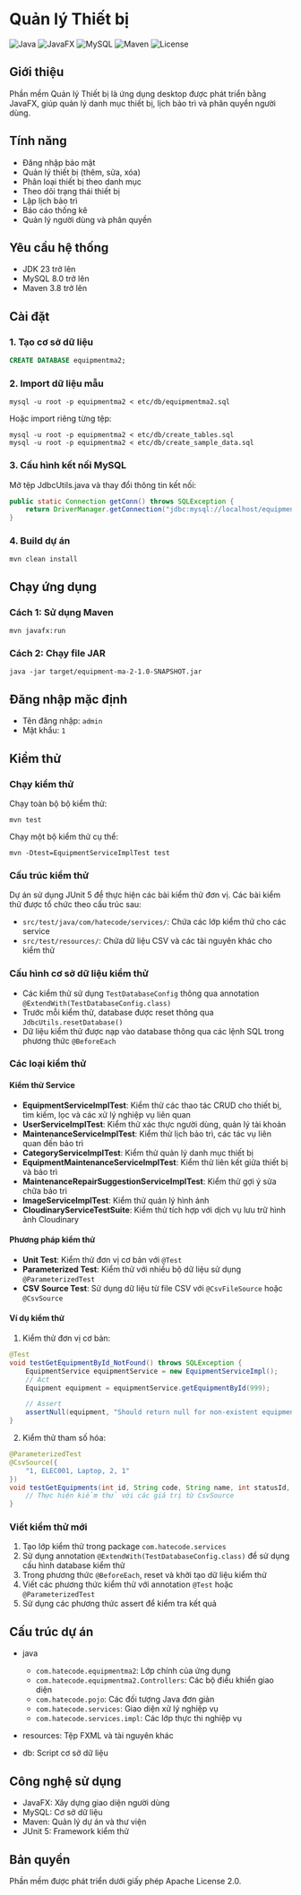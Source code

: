 # Quản lý Thiết bị

![Java](https://img.shields.io/badge/Java-17-blue)
![JavaFX](https://img.shields.io/badge/JavaFX-17-blue)
![MySQL](https://img.shields.io/badge/MySQL-8.0-blue)
![Maven](https://img.shields.io/badge/Maven-3.8-blue)
![License](https://img.shields.io/badge/License-Apache%202.0-blue)

## Giới thiệu
Phần mềm Quản lý Thiết bị là ứng dụng desktop được phát triển bằng JavaFX, giúp quản lý danh mục thiết bị, lịch bảo trì và phân quyền người dùng.

## Tính năng
- Đăng nhập bảo mật
- Quản lý thiết bị (thêm, sửa, xóa)
- Phân loại thiết bị theo danh mục
- Theo dõi trạng thái thiết bị
- Lập lịch bảo trì
- Báo cáo thống kê
- Quản lý người dùng và phân quyền

## Yêu cầu hệ thống
- JDK 23 trở lên
- MySQL 8.0 trở lên
- Maven 3.8 trở lên

## Cài đặt

### 1. Tạo cơ sở dữ liệu
```sql
CREATE DATABASE equipmentma2;
```

### 2. Import dữ liệu mẫu
```
mysql -u root -p equipmentma2 < etc/db/equipmentma2.sql
```
Hoặc import riêng từng tệp:
```
mysql -u root -p equipmentma2 < etc/db/create_tables.sql
mysql -u root -p equipmentma2 < etc/db/create_sample_data.sql
```

### 3. Cấu hình kết nối MySQL
Mở tệp JdbcUtils.java và thay đổi thông tin kết nối:
```java
public static Connection getConn() throws SQLException {
    return DriverManager.getConnection("jdbc:mysql://localhost/equipmentma2", "tên_đăng_nhập", "mật_khẩu");
}
```

### 4. Build dự án
```
mvn clean install
```

## Chạy ứng dụng

### Cách 1: Sử dụng Maven
```
mvn javafx:run
```

### Cách 2: Chạy file JAR
```
java -jar target/equipment-ma-2-1.0-SNAPSHOT.jar
```

## Đăng nhập mặc định
- Tên đăng nhập: `admin`
- Mật khẩu: `1`

## Kiểm thử

### Chạy kiểm thử
Chạy toàn bộ bộ kiểm thử:
```
mvn test
```

Chạy một bộ kiểm thử cụ thể:
```
mvn -Dtest=EquipmentServiceImplTest test
```

### Cấu trúc kiểm thử
Dự án sử dụng JUnit 5 để thực hiện các bài kiểm thử đơn vị. Các bài kiểm thử được tổ chức theo cấu trúc sau:

- `src/test/java/com/hatecode/services/`: Chứa các lớp kiểm thử cho các service
- `src/test/resources/`: Chứa dữ liệu CSV và các tài nguyên khác cho kiểm thử

### Cấu hình cơ sở dữ liệu kiểm thử
- Các kiểm thử sử dụng `TestDatabaseConfig` thông qua annotation `@ExtendWith(TestDatabaseConfig.class)`
- Trước mỗi kiểm thử, database được reset thông qua `JdbcUtils.resetDatabase()`
- Dữ liệu kiểm thử được nạp vào database thông qua các lệnh SQL trong phương thức `@BeforeEach`

### Các loại kiểm thử

#### Kiểm thử Service
- **EquipmentServiceImplTest**: Kiểm thử các thao tác CRUD cho thiết bị, tìm kiếm, lọc và các xử lý nghiệp vụ liên quan
- **UserServiceImplTest**: Kiểm thử xác thực người dùng, quản lý tài khoản
- **MaintenanceServiceImplTest**: Kiểm thử lịch bảo trì, các tác vụ liên quan đến bảo trì
- **CategoryServiceImplTest**: Kiểm thử quản lý danh mục thiết bị
- **EquipmentMaintenanceServiceImplTest**: Kiểm thử liên kết giữa thiết bị và bảo trì
- **MaintenanceRepairSuggestionServiceImplTest**: Kiểm thử gợi ý sửa chữa bảo trì
- **ImageServiceImplTest**: Kiểm thử quản lý hình ảnh
- **CloudinaryServiceTestSuite**: Kiểm thử tích hợp với dịch vụ lưu trữ hình ảnh Cloudinary

#### Phương pháp kiểm thử
- **Unit Test**: Kiểm thử đơn vị cơ bản với `@Test`
- **Parameterized Test**: Kiểm thử với nhiều bộ dữ liệu sử dụng `@ParameterizedTest`
- **CSV Source Test**: Sử dụng dữ liệu từ file CSV với `@CsvFileSource` hoặc `@CsvSource`

#### Ví dụ kiểm thử
1. Kiểm thử đơn vị cơ bản:
```java
@Test
void testGetEquipmentById_NotFound() throws SQLException {
    EquipmentService equipmentService = new EquipmentServiceImpl();
    // Act
    Equipment equipment = equipmentService.getEquipmentById(999);

    // Assert
    assertNull(equipment, "Should return null for non-existent equipment");
}
```

2. Kiểm thử tham số hóa:
```java
@ParameterizedTest
@CsvSource({
    "1, ELEC001, Laptop, 2, 1"
})
void testGetEquipments(int id, String code, String name, int statusId, int categoryId) throws SQLException {
    // Thực hiện kiểm thử với các giá trị từ CsvSource
}
```

### Viết kiểm thử mới
1. Tạo lớp kiểm thử trong package `com.hatecode.services`
2. Sử dụng annotation `@ExtendWith(TestDatabaseConfig.class)` để sử dụng cấu hình database kiểm thử
3. Trong phương thức `@BeforeEach`, reset và khởi tạo dữ liệu kiểm thử
4. Viết các phương thức kiểm thử với annotation `@Test` hoặc `@ParameterizedTest`
5. Sử dụng các phương thức assert để kiểm tra kết quả

## Cấu trúc dự án
- java
  - `com.hatecode.equipmentma2`: Lớp chính của ứng dụng
  - `com.hatecode.equipmentma2.Controllers`: Các bộ điều khiển giao diện
  - `com.hatecode.pojo`: Các đối tượng Java đơn giản
  - `com.hatecode.services`: Giao diện xử lý nghiệp vụ
  - `com.hatecode.services.impl`: Các lớp thực thi nghiệp vụ

- resources: Tệp FXML và tài nguyên khác
- db: Script cơ sở dữ liệu

## Công nghệ sử dụng
- JavaFX: Xây dựng giao diện người dùng
- MySQL: Cơ sở dữ liệu
- Maven: Quản lý dự án và thư viện
- JUnit 5: Framework kiểm thử

## Bản quyền
Phần mềm được phát triển dưới giấy phép Apache License 2.0.

